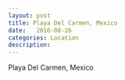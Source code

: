```yaml
---
layout: post
title: Playa Del Carmen, Mexico
date:   2016-08-26
categories: Location
description: 
---
```


Playa Del Carmen, Mexico